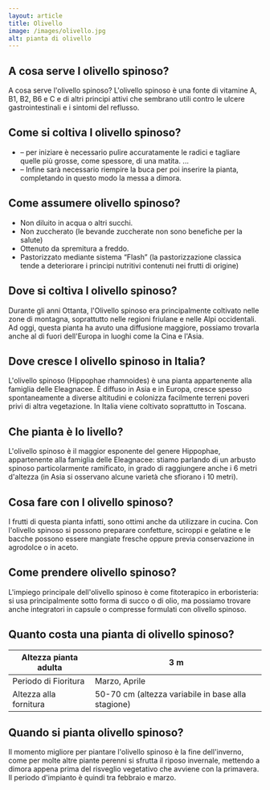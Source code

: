 ```yaml
---
layout: article
title: Olivello
image: /images/olivello.jpg
alt: pianta di olivello
---
```


## A cosa serve l olivello spinoso?

A cosa serve l'olivello spinoso? L'olivello spinoso è una fonte di vitamine A, B1, B2, B6 e C e di altri principi attivi che sembrano utili contro le ulcere gastrointestinali e i sintomi del reflusso.

## Come si coltiva l olivello spinoso?

- – per iniziare è necessario pulire accuratamente le radici e tagliare quelle più grosse, come spessore, di una matita. ...
- – Infine sarà necessario riempire la buca per poi inserire la pianta, completando in questo modo la messa a dimora.

## Come assumere olivello spinoso?

- Non diluito in acqua o altri succhi.
- Non zuccherato (le bevande zuccherate non sono benefiche per la salute)
- Ottenuto da spremitura a freddo.
- Pastorizzato mediante sistema “Flash” (la pastorizzazione classica tende a deteriorare i principi nutritivi contenuti nei frutti di origine)

## Dove si coltiva l olivello spinoso?

Durante gli anni Ottanta, l'Olivello spinoso era principalmente coltivato nelle zone di montagna, soprattutto nelle regioni friulane e nelle Alpi occidentali. Ad oggi, questa pianta ha avuto una diffusione maggiore, possiamo trovarla anche al di fuori dell'Europa in luoghi come la Cina e l'Asia.

## Dove cresce l olivello spinoso in Italia?

L'olivello spinoso (Hippophae rhamnoides) è una pianta appartenente alla famiglia delle Eleagnacee. È diffuso in Asia e in Europa, cresce spesso spontaneamente a diverse altitudini e colonizza facilmente terreni poveri privi di altra vegetazione. In Italia viene coltivato soprattutto in Toscana.

## Che pianta è lo livello?

L'olivello spinoso è il maggior esponente del genere Hippophae, appartenente alla famiglia delle Eleagnacee: stiamo parlando di un arbusto spinoso particolarmente ramificato, in grado di raggiungere anche i 6 metri d'altezza (in Asia si osservano alcune varietà che sfiorano i 10 metri).

## Cosa fare con l olivello spinoso?

I frutti di questa pianta infatti, sono ottimi anche da utilizzare in cucina. Con l'olivello spinoso si possono preparare confetture, sciroppi e gelatine e le bacche possono essere mangiate fresche oppure previa conservazione in agrodolce o in aceto.

## Come prendere olivello spinoso?

L'impiego principale dell'olivello spinoso è come fitoterapico in erboristeria: si usa principalmente sotto forma di succo o di olio, ma possiamo trovare anche integratori in capsule o compresse formulati con olivello spinoso.

## Quanto costa una pianta di olivello spinoso?

| Altezza pianta adulta|                                               3 m|
|----------------------|--------------------------------------------------|
|  Periodo di Fioritura|                                     Marzo, Aprile|
|Altezza alla fornitura|50-70 cm (altezza variabile in base alla stagione)|

## Quando si pianta olivello spinoso?

Il momento migliore per piantare l'olivello spinoso è la fine dell'inverno, come per molte altre piante perenni si sfrutta il riposo invernale, mettendo a dimora appena prima del risveglio vegetativo che avviene con la primavera. Il periodo d'impianto è quindi tra febbraio e marzo.

